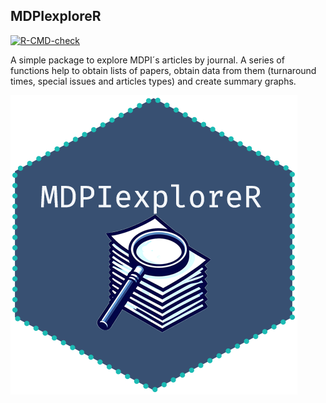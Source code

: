 ## MDPIexploreR

<!-- badges: start -->
[![R-CMD-check](https://github.com/pgomba/MDPI_explorer/actions/workflows/R-CMD-check.yaml/badge.svg)](https://github.com/pgomba/MDPI_explorer/actions/workflows/R-CMD-check.yaml)
<!-- badges: end -->


A simple package to explore MDPI´s articles by journal. A series of functions help to obtain lists of papers, obtain data from them (turnaround times, special issues and articles types) and create summary graphs.

![](MDPI_explorer_guide/images/mdpiexplorer_logo.png)
